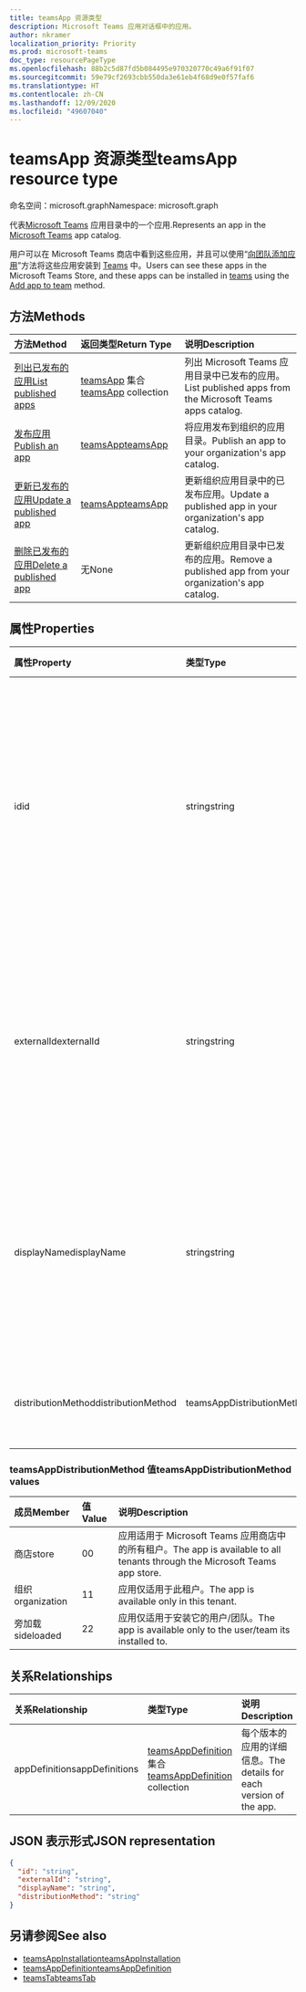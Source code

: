 ```yaml
---
title: teamsApp 资源类型
description: Microsoft Teams 应用对话框中的应用。
author: nkramer
localization_priority: Priority
ms.prod: microsoft-teams
doc_type: resourcePageType
ms.openlocfilehash: 88b2c5d87fd5b084495e970320770c49a6f91f07
ms.sourcegitcommit: 59e79cf2693cbb550da3e61eb4f68d9e0f57faf6
ms.translationtype: HT
ms.contentlocale: zh-CN
ms.lasthandoff: 12/09/2020
ms.locfileid: "49607040"
---
```

# <a name="teamsapp-resource-type"></a><span data-ttu-id="a28b5-103">teamsApp 资源类型</span><span class="sxs-lookup"><span data-stu-id="a28b5-103">teamsApp resource type</span></span>

<span data-ttu-id="a28b5-104">命名空间：microsoft.graph</span><span class="sxs-lookup"><span data-stu-id="a28b5-104">Namespace: microsoft.graph</span></span>

<span data-ttu-id="a28b5-105">代表[Microsoft Teams](teams-api-overview.md) 应用目录中的一个应用.</span><span class="sxs-lookup"><span data-stu-id="a28b5-105">Represents an app in the [Microsoft Teams](teams-api-overview.md) app catalog.</span></span>

<span data-ttu-id="a28b5-106">用户可以在 Microsoft Teams 商店中看到这些应用，并且可以使用“[向团队添加应用](../api/team-post-installedapps.md)”方法将这些应用安装到 [Teams](team.md) 中。</span><span class="sxs-lookup"><span data-stu-id="a28b5-106">Users can see these apps in the Microsoft Teams Store, and these apps can be installed in [teams](team.md) using the [Add app to team](../api/team-post-installedapps.md) method.</span></span>

## <a name="methods"></a><span data-ttu-id="a28b5-107">方法</span><span class="sxs-lookup"><span data-stu-id="a28b5-107">Methods</span></span>

| <span data-ttu-id="a28b5-108">方法</span><span class="sxs-lookup"><span data-stu-id="a28b5-108">Method</span></span>       | <span data-ttu-id="a28b5-109">返回类型</span><span class="sxs-lookup"><span data-stu-id="a28b5-109">Return Type</span></span>  |<span data-ttu-id="a28b5-110">说明</span><span class="sxs-lookup"><span data-stu-id="a28b5-110">Description</span></span>|
|:---------------|:--------|:----------|
|[<span data-ttu-id="a28b5-111">列出已发布的应用</span><span class="sxs-lookup"><span data-stu-id="a28b5-111">List published apps</span></span>](../api/appcatalogs-list-teamsapps.md) | <span data-ttu-id="a28b5-112">[teamsApp](teamsapp.md) 集合</span><span class="sxs-lookup"><span data-stu-id="a28b5-112">[teamsApp](teamsapp.md) collection</span></span> | <span data-ttu-id="a28b5-113">列出 Microsoft Teams 应用目录中已发布的应用。</span><span class="sxs-lookup"><span data-stu-id="a28b5-113">List published apps from the Microsoft Teams apps catalog.</span></span>|
|[<span data-ttu-id="a28b5-114">发布应用</span><span class="sxs-lookup"><span data-stu-id="a28b5-114">Publish an app</span></span>](../api/teamsapp-publish.md) | [<span data-ttu-id="a28b5-115">teamsApp</span><span class="sxs-lookup"><span data-stu-id="a28b5-115">teamsApp</span></span>](teamsapp.md) | <span data-ttu-id="a28b5-116">将应用发布到组织的应用目录。</span><span class="sxs-lookup"><span data-stu-id="a28b5-116">Publish an app to your organization's app catalog.</span></span>|
|[<span data-ttu-id="a28b5-117">更新已发布的应用</span><span class="sxs-lookup"><span data-stu-id="a28b5-117">Update a published app</span></span>](../api/teamsapp-update.md) | [<span data-ttu-id="a28b5-118">teamsApp</span><span class="sxs-lookup"><span data-stu-id="a28b5-118">teamsApp</span></span>](teamsapp.md) | <span data-ttu-id="a28b5-119">更新组织应用目录中的已发布应用。</span><span class="sxs-lookup"><span data-stu-id="a28b5-119">Update a published app in your organization's app catalog.</span></span>|
|[<span data-ttu-id="a28b5-120">删除已发布的应用</span><span class="sxs-lookup"><span data-stu-id="a28b5-120">Delete a published app</span></span>](../api/teamsapp-delete.md) | <span data-ttu-id="a28b5-121">无</span><span class="sxs-lookup"><span data-stu-id="a28b5-121">None</span></span> | <span data-ttu-id="a28b5-122">更新组织应用目录中已发布的应用。</span><span class="sxs-lookup"><span data-stu-id="a28b5-122">Remove a published app from your organization's app catalog.</span></span>|

## <a name="properties"></a><span data-ttu-id="a28b5-123">属性</span><span class="sxs-lookup"><span data-stu-id="a28b5-123">Properties</span></span>

| <span data-ttu-id="a28b5-124">属性</span><span class="sxs-lookup"><span data-stu-id="a28b5-124">Property</span></span>            | <span data-ttu-id="a28b5-125">类型</span><span class="sxs-lookup"><span data-stu-id="a28b5-125">Type</span></span>     | <span data-ttu-id="a28b5-126">说明</span><span class="sxs-lookup"><span data-stu-id="a28b5-126">Description</span></span> |
|:------------------- |:-------- |:----------- |
| <span data-ttu-id="a28b5-127">id</span><span class="sxs-lookup"><span data-stu-id="a28b5-127">id</span></span>                  | <span data-ttu-id="a28b5-128">string</span><span class="sxs-lookup"><span data-stu-id="a28b5-128">string</span></span>   | <span data-ttu-id="a28b5-129">目录应用生成的应用 ID（不同于开发人员在 [Microsoft Teams 应用压缩包](/microsoftteams/platform/concepts/apps/apps-package)中提供的 ID）。</span><span class="sxs-lookup"><span data-stu-id="a28b5-129">The catalog app's generated app ID (different from the developer-provided ID in the [Microsoft Teams zip app package](/microsoftteams/platform/concepts/apps/apps-package).</span></span> |
| <span data-ttu-id="a28b5-130">externalId</span><span class="sxs-lookup"><span data-stu-id="a28b5-130">externalId</span></span>          | <span data-ttu-id="a28b5-131">string</span><span class="sxs-lookup"><span data-stu-id="a28b5-131">string</span></span>   | <span data-ttu-id="a28b5-132">应用开发人员在 [Microsoft Teams 应用压缩包](/microsoftteams/platform/concepts/apps/apps-package)中提供的目录 ID。</span><span class="sxs-lookup"><span data-stu-id="a28b5-132">The ID of the catalog provided by the app developer in the [Microsoft Teams zip app package](/microsoftteams/platform/concepts/apps/apps-package).</span></span> |
| <span data-ttu-id="a28b5-133">displayName</span><span class="sxs-lookup"><span data-stu-id="a28b5-133">displayName</span></span>                | <span data-ttu-id="a28b5-134">string</span><span class="sxs-lookup"><span data-stu-id="a28b5-134">string</span></span>   | <span data-ttu-id="a28b5-135">应用开发人员在 [Microsoft Teams 应用压缩包](/microsoftteams/platform/concepts/apps/apps-package)中提供的目录名称。</span><span class="sxs-lookup"><span data-stu-id="a28b5-135">The name of the catalog app provided by the app developer in the [Microsoft Teams zip app package](/microsoftteams/platform/concepts/apps/apps-package).</span></span> |
| <span data-ttu-id="a28b5-136">distributionMethod</span><span class="sxs-lookup"><span data-stu-id="a28b5-136">distributionMethod</span></span>  | <span data-ttu-id="a28b5-137">teamsAppDistributionMethod</span><span class="sxs-lookup"><span data-stu-id="a28b5-137">teamsAppDistributionMethod</span></span>     | <span data-ttu-id="a28b5-138">应用的分配方法。</span><span class="sxs-lookup"><span data-stu-id="a28b5-138">The method of distribution for the app.</span></span> <span data-ttu-id="a28b5-139">只读。</span><span class="sxs-lookup"><span data-stu-id="a28b5-139">Read-only.</span></span>|

### <a name="teamsappdistributionmethod-values"></a><span data-ttu-id="a28b5-140">teamsAppDistributionMethod 值</span><span class="sxs-lookup"><span data-stu-id="a28b5-140">teamsAppDistributionMethod values</span></span>

|<span data-ttu-id="a28b5-141">成员</span><span class="sxs-lookup"><span data-stu-id="a28b5-141">Member</span></span>|<span data-ttu-id="a28b5-142">值</span><span class="sxs-lookup"><span data-stu-id="a28b5-142">Value</span></span>|<span data-ttu-id="a28b5-143">说明</span><span class="sxs-lookup"><span data-stu-id="a28b5-143">Description</span></span>|
|:---|:---|:---|
|<span data-ttu-id="a28b5-144">商店</span><span class="sxs-lookup"><span data-stu-id="a28b5-144">store</span></span>|<span data-ttu-id="a28b5-145">0</span><span class="sxs-lookup"><span data-stu-id="a28b5-145">0</span></span>| <span data-ttu-id="a28b5-146">应用适用于 Microsoft Teams 应用商店中的所有租户。</span><span class="sxs-lookup"><span data-stu-id="a28b5-146">The app is available to all tenants through the Microsoft Teams app store.</span></span>|
|<span data-ttu-id="a28b5-147">组织</span><span class="sxs-lookup"><span data-stu-id="a28b5-147">organization</span></span>|<span data-ttu-id="a28b5-148">1</span><span class="sxs-lookup"><span data-stu-id="a28b5-148">1</span></span>|<span data-ttu-id="a28b5-149">应用仅适用于此租户。</span><span class="sxs-lookup"><span data-stu-id="a28b5-149">The app is available only in this tenant.</span></span>|
|<span data-ttu-id="a28b5-150">旁加载</span><span class="sxs-lookup"><span data-stu-id="a28b5-150">sideloaded</span></span>|<span data-ttu-id="a28b5-151">2</span><span class="sxs-lookup"><span data-stu-id="a28b5-151">2</span></span>|<span data-ttu-id="a28b5-152">应用仅适用于安装它的用户/团队。</span><span class="sxs-lookup"><span data-stu-id="a28b5-152">The app is available only to the user/team its installed to.</span></span>|

## <a name="relationships"></a><span data-ttu-id="a28b5-153">关系</span><span class="sxs-lookup"><span data-stu-id="a28b5-153">Relationships</span></span>

| <span data-ttu-id="a28b5-154">关系</span><span class="sxs-lookup"><span data-stu-id="a28b5-154">Relationship</span></span> | <span data-ttu-id="a28b5-155">类型</span><span class="sxs-lookup"><span data-stu-id="a28b5-155">Type</span></span>   | <span data-ttu-id="a28b5-156">说明</span><span class="sxs-lookup"><span data-stu-id="a28b5-156">Description</span></span> |
|:---------------|:--------|:----------|
|<span data-ttu-id="a28b5-157">appDefinitions</span><span class="sxs-lookup"><span data-stu-id="a28b5-157">appDefinitions</span></span>|<span data-ttu-id="a28b5-158">[teamsAppDefinition](teamsappdefinition.md) 集合</span><span class="sxs-lookup"><span data-stu-id="a28b5-158">[teamsAppDefinition](teamsappdefinition.md) collection</span></span>| <span data-ttu-id="a28b5-159">每个版本的应用的详细信息。</span><span class="sxs-lookup"><span data-stu-id="a28b5-159">The details for each version of the app.</span></span> |

## <a name="json-representation"></a><span data-ttu-id="a28b5-160">JSON 表示形式</span><span class="sxs-lookup"><span data-stu-id="a28b5-160">JSON representation</span></span>

<!-- {
  "blockType": "resource",
  "@odata.type": "microsoft.graph.teamsApp",
  "baseType": "microsoft.graph.entity"
}-->

```json
{
  "id": "string",
  "externalId": "string",
  "displayName": "string",
  "distributionMethod": "string"
}
```

## <a name="see-also"></a><span data-ttu-id="a28b5-161">另请参阅</span><span class="sxs-lookup"><span data-stu-id="a28b5-161">See also</span></span>

- [<span data-ttu-id="a28b5-162">teamsAppInstallation</span><span class="sxs-lookup"><span data-stu-id="a28b5-162">teamsAppInstallation</span></span>](teamsappinstallation.md)
- [<span data-ttu-id="a28b5-163">teamsAppDefinition</span><span class="sxs-lookup"><span data-stu-id="a28b5-163">teamsAppDefinition</span></span>](teamsappdefinition.md)
- [<span data-ttu-id="a28b5-164">teamsTab</span><span class="sxs-lookup"><span data-stu-id="a28b5-164">teamsTab</span></span>](../resources/teamstab.md)

<!-- uuid: 8fcb5dbc-d5aa-4681-8e31-b001d5168d79
2015-10-25 14:57:30 UTC -->
<!-- {
  "type": "#page.annotation",
  "description": "teamsApp resource",
  "keywords": "",
  "section": "documentation",
  "tocPath": ""
}-->


